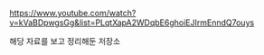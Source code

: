 https://www.youtube.com/watch?v=kVaBDpwgsGg&list=PLqtXapA2WDqbE6ghoiEJIrmEnndQ7ouys

해당 자료를 보고 정리해둔 저장소
